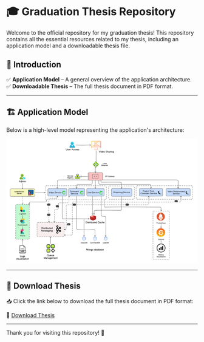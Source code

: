 # 🎓 Graduation Thesis Repository  

Welcome to the official repository for my graduation thesis! This repository contains all the essential resources related to my thesis, including an application model and a downloadable thesis file.  

## 📌 Introduction  


✅ **Application Model** – A general overview of the application architecture.  
✅ **Downloadable Thesis** – The full thesis document in PDF format.  

---  

## 🏗️ Application Model  

Below is a high-level model representing the application's architecture:  

![Application Model](image.png)  

---  

## 📄 Download Thesis  

📥 Click the link below to download the full thesis document in PDF format:  

🔗 [Download Thesis](../../baocaokltn_21520714_trinhtandat.pdf)  

---  

Thank you for visiting this repository! 🚀  
